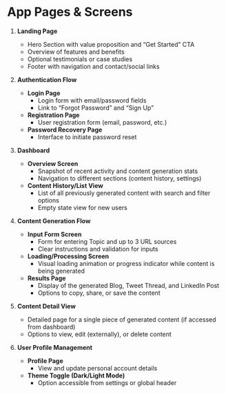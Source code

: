 # App Pages & Screens

1. **Landing Page**
   - Hero Section with value proposition and “Get Started” CTA
   - Overview of features and benefits
   - Optional testimonials or case studies
   - Footer with navigation and contact/social links

2. **Authentication Flow**
   - **Login Page**
     - Login form with email/password fields
     - Link to “Forgot Password” and “Sign Up”
   - **Registration Page**
     - User registration form (email, password, etc.)
   - **Password Recovery Page**
     - Interface to initiate password reset

3. **Dashboard**
   - **Overview Screen**
     - Snapshot of recent activity and content generation stats
     - Navigation to different sections (content history, settings)
   - **Content History/List View**
     - List of all previously generated content with search and filter options
     - Empty state view for new users

4. **Content Generation Flow**
   - **Input Form Screen**
     - Form for entering Topic and up to 3 URL sources
     - Clear instructions and validation for inputs
   - **Loading/Processing Screen**
     - Visual loading animation or progress indicator while content is being generated
   - **Results Page**
     - Display of the generated Blog, Tweet Thread, and LinkedIn Post
     - Options to copy, share, or save the content

5. **Content Detail View**
   - Detailed page for a single piece of generated content (if accessed from dashboard)
   - Options to view, edit (externally), or delete content

6. **User Profile Management**
   - **Profile Page**
     - View and update personal account details
   - **Theme Toggle (Dark/Light Mode)**
     - Option accessible from settings or global header

